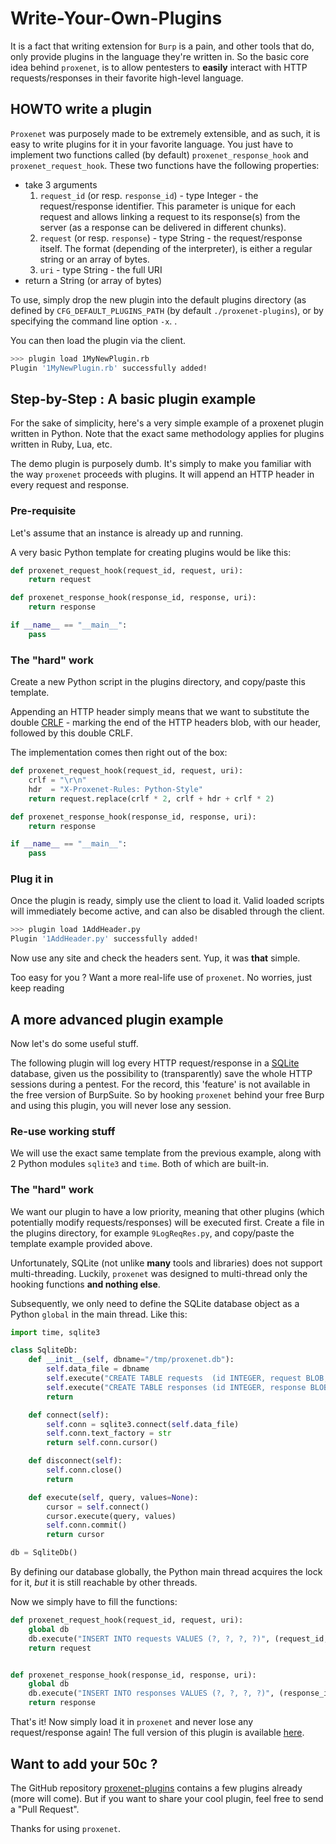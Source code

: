 # Write-Your-Own-Plugins

It is a fact that writing extension for `Burp` is a pain, and other tools that do,
only provide plugins in the language they're written in.
So the basic core idea behind `proxenet`, is to allow pentesters to **easily**
interact with HTTP requests/responses in their favorite high-level language.


## HOWTO write a plugin

`Proxenet` was purposely made to be extremely extensible, and as such, it is easy to
write plugins for it in your favorite language. You just have to implement two functions
called (by default) `proxenet_response_hook` and `proxenet_request_hook`.
These two functions have the following properties:

- take 3 arguments
  1.   `request_id` (or resp. `response_id`) - type Integer - the request/response
  identifier. This parameter is unique for each request and allows linking a
  request to its response(s) from the server (as a response can be delivered in
  different chunks).
  2.   `request` (or resp. `response`) - type String - the
   request/response itself. The format (depending of the interpreter), is either
   a regular string or an array of bytes.
  3.   `uri` - type String - the full URI
- return a String (or array of bytes)

To use, simply drop the new plugin into the default plugins directory (as defined by
`CFG_DEFAULT_PLUGINS_PATH` (by default `./proxenet-plugins`), or by specifying the
command line option `-x`.
.

You can then load the plugin via the client.
```bash
>>> plugin load 1MyNewPlugin.rb
Plugin '1MyNewPlugin.rb' successfully added!
```



## Step-by-Step : A basic plugin example

For the sake of simplicity, here's a very simple example of a proxenet plugin
written in Python. Note that the exact same methodology applies for plugins
written in Ruby, Lua, etc.

The demo plugin is purposely dumb. It's simply to make you familiar with the way
`proxenet` proceeds with plugins. It will append an HTTP header in every request
and response.


### Pre-requisite

Let's assume that an instance is already up and running.

A very basic Python template for creating plugins would be like this:
```python
def proxenet_request_hook(request_id, request, uri):
    return request

def proxenet_response_hook(response_id, response, uri):
    return response

if __name__ == "__main__":
    pass
```


### The "hard" work

Create a new Python script in the plugins directory, and copy/paste this
template.

Appending an HTTP header simply means that we want to substitute the double
[CRLF](https://en.wikipedia.org/wiki/CRLF) - marking the end of the HTTP headers
blob, with our header, followed by this double CRLF.

The implementation comes then right out of the box:
```python
def proxenet_request_hook(request_id, request, uri):
    crlf = "\r\n"
    hdr  = "X-Proxenet-Rules: Python-Style"
    return request.replace(crlf * 2, crlf + hdr + crlf * 2)

def proxenet_response_hook(response_id, response, uri):
    return response

if __name__ == "__main__":
    pass
```


### Plug it in

Once the plugin is ready, simply use the client to load it. Valid loaded scripts
will immediately become active, and can also be disabled through the client.

```bash
>>> plugin load 1AddHeader.py
Plugin '1AddHeader.py' successfully added!
```

Now use any site and check the headers sent. Yup, it was **that** simple.

Too easy for you ? Want a more real-life use of `proxenet`. No worries, just
keep reading


## A more advanced plugin example

Now let's do some useful stuff.

The following plugin will log every HTTP request/response in a
[SQLite](https://sqlite.org/) database, given us the possibility to
(transparently) save the whole HTTP sessions during a pentest. For the record,
this 'feature' is not available in the free version of BurpSuite. So by hooking
`proxenet` behind your free Burp and using this plugin, you will never lose any
session.


### Re-use working stuff

We will use the exact same template from the previous example, along with 2 Python
modules `sqlite3` and `time`. Both of which are built-in.


### The "hard" work

We want our plugin to have a low priority, meaning that other plugins (which
potentially modify requests/responses) will be executed first.
Create a file in the plugins directory, for example `9LogReqRes.py`, and
copy/paste the template example provided above.

Unfortunately, SQLite (not unlike **many** tools and libraries) does not support
multi-threading. Luckily, `proxenet` was designed to multi-thread only the
hooking functions __and nothing else__.

Subsequently, we only need to define the SQLite database object as a Python
`global` in the main thread. Like this:

```python
import time, sqlite3

class SqliteDb:
    def __init__(self, dbname="/tmp/proxenet.db"):
        self.data_file = dbname
        self.execute("CREATE TABLE requests  (id INTEGER, request BLOB, uri TEXT, timestamp INTEGER)")
        self.execute("CREATE TABLE responses (id INTEGER, response BLOB,  uri TEXT, timestamp INTEGER)")
        return

    def connect(self):
        self.conn = sqlite3.connect(self.data_file)
        self.conn.text_factory = str
        return self.conn.cursor()

    def disconnect(self):
        self.conn.close()
        return

    def execute(self, query, values=None):
        cursor = self.connect()
        cursor.execute(query, values)
        self.conn.commit()
        return cursor

db = SqliteDb()
```

By defining our database globally, the Python main thread acquires the lock for
it, *but* it is still reachable by other threads.

Now we simply have to fill the functions:
```python
def proxenet_request_hook(request_id, request, uri):
    global db
    db.execute("INSERT INTO requests VALUES (?, ?, ?, ?)", (request_id, request, uri, int( time.time() )))
    return request


def proxenet_response_hook(response_id, response, uri):
    global db
    db.execute("INSERT INTO responses VALUES (?, ?, ?, ?)", (response_id, response, uri, int( time.time() )))
    return response
```

That's it! Now simply load it in `proxenet` and never lose any request/response
again! The full version of this plugin is available
[here](https://github.com/hugsy/proxenet-plugins/blob/master/9LogReqRes.py).


## Want to add your 50c ?

The GitHub repository
[proxenet-plugins](https://github.com/hugsy/proxenet-plugins) contains a few
plugins already (more will come). But if you want to share your cool plugin, feel
free to send a "Pull Request".

Thanks for using `proxenet`.
